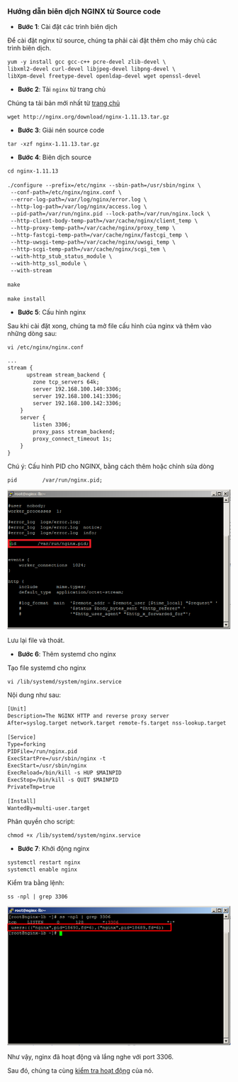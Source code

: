 ### Hướng dẫn biên dịch NGINX từ Source code


- **Bước 1**: Cài đặt các trình biên dịch

Để cài đặt nginx từ source, chúng ta phải cài đặt thêm cho máy chủ các trình biên dịch.

```
yum -y install gcc gcc-c++ pcre-devel zlib-devel \
libxml2-devel curl-devel libjpeg-devel libpng-devel \
libXpm-devel freetype-devel openldap-devel wget openssl-devel
```

- **Bước 2**: Tải `nginx` từ trang chủ

Chúng ta tải bản mới nhất từ [trang chủ](http://nginx.org/download/)

```
wget http://nginx.org/download/nginx-1.11.13.tar.gz
```

- **Bước 3**: Giải nén source code

```
tar -xzf nginx-1.11.13.tar.gz
```

- **Bước 4**: Biên dịch source

```
cd nginx-1.11.13

./configure --prefix=/etc/nginx --sbin-path=/usr/sbin/nginx \
 --conf-path=/etc/nginx/nginx.conf \
 --error-log-path=/var/log/nginx/error.log \
 --http-log-path=/var/log/nginx/access.log \
 --pid-path=/var/run/nginx.pid --lock-path=/var/run/nginx.lock \
 --http-client-body-temp-path=/var/cache/nginx/client_temp \
 --http-proxy-temp-path=/var/cache/nginx/proxy_temp \
 --http-fastcgi-temp-path=/var/cache/nginx/fastcgi_temp \
 --http-uwsgi-temp-path=/var/cache/nginx/uwsgi_temp \
 --http-scgi-temp-path=/var/cache/nginx/scgi_tem \
 --with-http_stub_status_module \
 --with-http_ssl_module \
 --with-stream
 
make

make install
```

- **Bước 5**: Cấu hình nginx

Sau khi cài đặt xong, chúng ta mở file cấu hình của nginx và thêm vào những dòng sau:

```
vi /etc/nginx/nginx.conf
```

```
...
stream {
      upstream stream_backend {
        zone tcp_servers 64k;
        server 192.168.100.140:3306;
        server 192.168.100.141:3306;
        server 192.168.100.142:3306;
    }
    server {
        listen 3306;
        proxy_pass stream_backend;
        proxy_connect_timeout 1s;
    }
}
```

Chú ý: Cấu hình PID cho NGINX, bằng cách thêm hoặc chỉnh sửa dòng

```
pid        /var/run/nginx.pid;
```

<img src="images/pid.png" />


Lưu lại file và thoát.

- **Bước 6**: Thêm systemd cho nginx

Tạo file systemd cho nginx

```
vi /lib/systemd/system/nginx.service
```

Nội dung như sau:

```
[Unit]
Description=The NGINX HTTP and reverse proxy server
After=syslog.target network.target remote-fs.target nss-lookup.target

[Service]
Type=forking
PIDFile=/run/nginx.pid
ExecStartPre=/usr/sbin/nginx -t
ExecStart=/usr/sbin/nginx
ExecReload=/bin/kill -s HUP $MAINPID
ExecStop=/bin/kill -s QUIT $MAINPID
PrivateTmp=true

[Install]
WantedBy=multi-user.target
```

Phân quyền cho script:

```
chmod +x /lib/systemd/system/nginx.service
```

- **Bước 7**: Khởi động nginx

```
systemctl restart nginx
systemctl enable nginx
```

Kiểm tra bằng lệnh:

```
ss -npl | grep 3306
```

<img src="images/nginx-lb.png" />

Như vậy, nginx đã hoạt động và lắng nghe với port 3306.

Sau đó, chúng ta cùng [kiểm tra hoạt động](README.md#3) của nó.